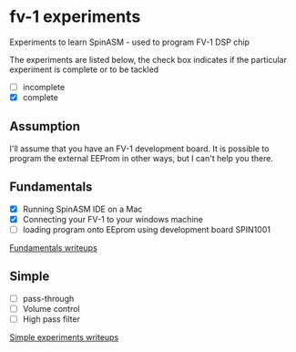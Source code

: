 # fv-1 experiments

Experiments to learn SpinASM - used to program FV-1 DSP chip

The experiments are listed below, the check box indicates if the particular experiment is complete or to be tackled

- [ ] incomplete
- [x] complete

## Assumption

I'll assume that you have an FV-1 development board. It is possible to program the external EEProm in other ways, but I can't help you there. 

## Fundamentals

- [x] Running SpinASM IDE on a Mac
- [x] Connecting your FV-1 to your windows machine
- [ ] loading program onto EEprom using development board SPIN1001

[Fundamentals writeups](./fundamentals/readme.md)

## Simple

- [ ] pass-through
- [ ] Volume control
- [ ] High pass filter

[Simple experiments writeups](simple/readme.md)